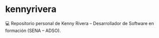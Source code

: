 # kennyrivera
💻 Repositorio personal de Kenny Rivera – Desarrollador de Software en formación (SENA – ADSO).
